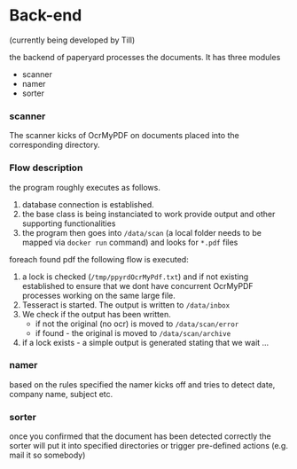 # Back-end

(currently being developed by Till)

the backend of paperyard processes the documents. It has three modules

* scanner
* namer
* sorter

### scanner

The scanner kicks of OcrMyPDF on documents placed into the corresponding directory.

### Flow description

the program roughly executes as follows.

1. database connection is established.
1. the base class is being instanciated to work provide output and other supporting functionalities
1. the program then goes into ```/data/scan``` (a local folder needs to be mapped via ```docker run``` command) and looks for ```*.pdf``` files

foreach found pdf the following flow is executed:

1. a lock is checked (```/tmp/ppyrdOcrMyPdf.txt```) and if not existing established to ensure that we dont have concurrent OcrMyPDF processes working on the same large file.
1. Tesseract is started. The output is written to ```/data/inbox```
1. We check if the output has been written.
   * if not the original (no ocr) is moved to ```/data/scan/error```
   * if found - the original is moved to ```/data/scan/archive```
1. if a lock exists - a simple output is generated stating that we wait ...

### namer

based on the rules specified the namer kicks off and tries to detect date, company name, subject etc.

### sorter


once you confirmed that the document has been detected correctly the sorter will put it into specified directories or trigger pre-defined actions (e.g. mail it so somebody)
